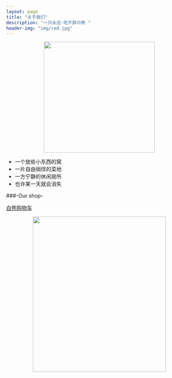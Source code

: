 ```yaml
---
layout: page
title: "关于我们"
description: "一只永远·吃不胖の熊 "
header-img: "img/red.jpg"
---
```



<center>
    <p><img src="http://ww1.sinaimg.cn/large/624353fdjw1f12f54ky6jj20m80m8q3o.jpg" height="300" width="300" align="center"></p>
</center>




* 一个放些小东西的窝 
* 一片自由徜徉的菜地  
* 一方宁静的休闲居所 
* 也许某一天就会消失 






###-Our shop-

[白熊购物车](https://shop106922943.taobao.com)
<center>
    <p><img src="http://ww2.sinaimg.cn/large/624353fdjw1f12f686vzpj209h0bo3za.jpg" height="420" width="360" align="center"></p>
</center>






